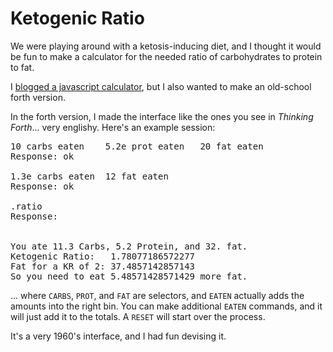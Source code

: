 Ketogenic Ratio
===============

We were playing around with a ketosis-inducing diet,
and I thought it would be fun to make a calculator
for the needed ratio of carbohydrates to protein to
fat.

I [blogged a javascript calculator](http://waywardcode.com/blog/2015/0908.html),
but I also wanted to make an old-school forth version.

In the forth version, I made the interface like the ones you
see in _Thinking Forth_... very englishy. Here's an example
session:

<pre><kbd>10 carbs eaten    5.2e prot eaten   20 fat eaten</kbd>
Response: <samp>ok<samp>

<kbd>1.3e carbs eaten  12 fat eaten</kbd>
Response: <samp>ok</samp>

<kbd>.ratio</kbd>
Response: 

<samp>
You ate 11.3 Carbs, 5.2 Protein, and 32. fat.
Ketogenic Ratio:   1.78077186572277
Fat for a KR of 2: 37.4857142857143
So you need to eat 5.48571428571429 more fat.
</samp></pre>

... where `CARBS`, `PROT`, and `FAT` are selectors, 
and `EATEN` actually
adds the amounts into the right bin.  You can make additional
`EATEN` commands, and it will just add it to the 
totals. A `RESET` will start over the process.

It's a very 1960's interface, and I had fun devising it.

